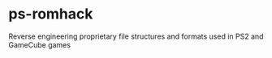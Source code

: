 # ps-romhack

Reverse engineering proprietary file structures and formats used in PS2 and GameCube games
